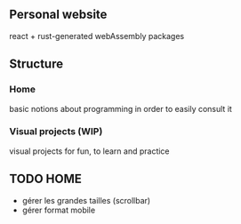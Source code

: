 ## Personal website
react + rust-generated webAssembly packages 

## Structure
### Home
basic notions about programming in order to easily consult it

### Visual projects (WIP)
visual projects for fun, to learn and practice

## TODO HOME
- gérer les grandes tailles (scrollbar)
- gérer format mobile